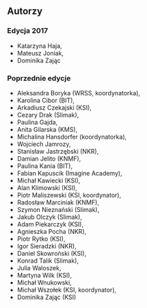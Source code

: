 ## Autorzy

### Edycja 2017
- Katarzyna Haja,
- Mateusz Joniak,
- Dominika Zając

### Poprzednie edycje
- Aleksandra Boryka (WRSS, koordynatorka),
- Karolina Cibor (BIT),
- Arkadiusz Czekajski (KSI),
- Cezary Drak (Slimak),
- Paulina Gajda,
- Anita Gilarska (KMS),
- Michalina Hansdorfer (koordynatorka),
- Wojciech Jamrozy,
- Stanisław Jastrzębski (NKR),
- Damian Jelito (KNMF),
- Paulina Kania (BIT),
- Fabian Kapuscik (Imagine Academy),
- Michał Kawiecki (KSI),
- Alan Klimowski (KSI),
- Piotr Maliszewski (KSI, koordynator),
- Radosław Marciniak (KNMF),
- Szymon Nieznański (Slimak),
- Jakub Olczyk (Slimak),
- Adam Piekarczyk (KSI),
- Agnieszka Pocha (NKR),
- Piotr Rytko (KSI),
- Igor Sieradzki (NKR),
- Daniel Skowroński (KSI),
- Konrad Talik (Slimak),
- Julia Waloszek,
- Martyna Wilk (KSI),
- Michał Wnukowski,
- Michał Wszołek (KSI, koordynator),
- Dominika Zając (KSI)
